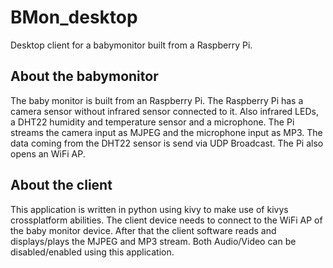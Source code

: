 # BMon_desktop
Desktop client for a babymonitor built from a Raspberry Pi.

## About the babymonitor
The baby monitor is built from an Raspberry Pi.
The Raspberry Pi has a camera sensor without infrared sensor connected to it. Also infrared LEDs, a DHT22 humidity and temperature sensor and a microphone.
The Pi streams the camera input as MJPEG and the microphone input as MP3. The data coming from the DHT22 sensor is send via UDP Broadcast.
The Pi also opens an WiFi AP.

## About the client
This application is written in python using kivy to make use of kivys crossplatform abilities.
The client device needs to connect to the WiFi AP of the baby monitor device. 
After that the client software reads and displays/plays the MJPEG and MP3 stream.
Both Audio/Video can be disabled/enabled using this application.
